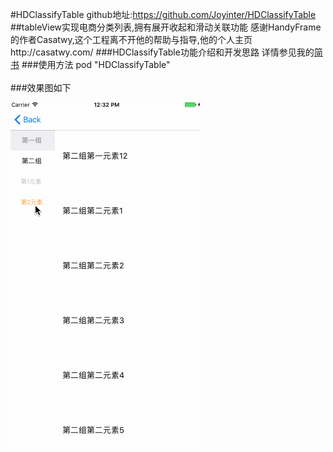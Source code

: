 #HDClassifyTable 
github地址:https://github.com/Joyinter/HDClassifyTable
##tableView实现电商分类列表,拥有展开收起和滑动关联功能
感谢HandyFrame的作者Casatwy,这个工程离不开他的帮助与指导,他的个人主页http://casatwy.com/
###HDClassifyTable功能介绍和开发思路
详情参见我的[简书](http://www.jianshu.com/p/dff5711c9e44 "简书")
###使用方法
pod "HDClassifyTable"<br /> <br />
###效果图如下 <br />

![ScreenShot](ScreenShot/ScreenShot.gif)
